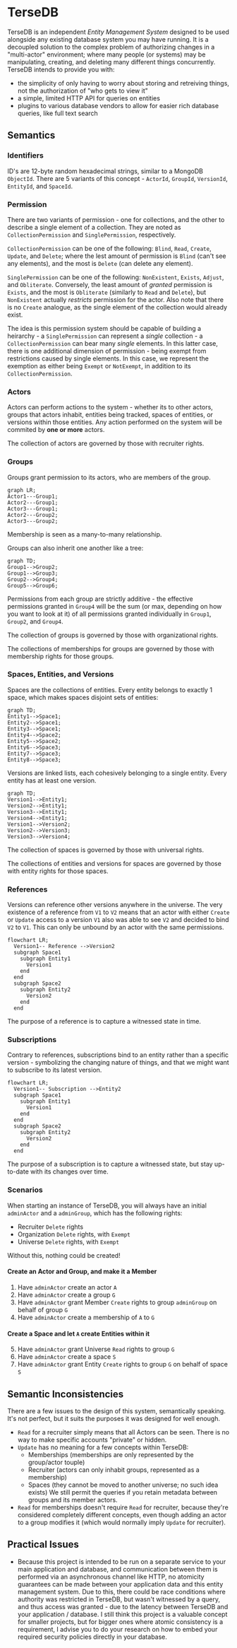TerseDB
=======

TerseDB is an independent _Entity Management System_ designed to be used alongside any existing
database system you may have running. It is a decoupled solution to the complex problem of
authorizing changes in a "multi-actor" environment; where many people (or systems) may be
manipulating, creating, and deleting many different things concurrently. TerseDB intends to provide
you with:

- the simplicity of only having to worry about storing and retreiving things, not the authorization
  of "who gets to view it"
- a simple, limited HTTP API for queries on entities
- plugins to various database vendors to allow for easier rich database queries, like full text
  search

## Semantics

### Identifiers

ID's are 12-byte random hexadecimal strings, similar to a MongoDB `ObjectId`. There are 5
variants of this concept - `ActorId`, `GroupId`, `VersionId`, `EntityId`, and `SpaceId`.

### Permission

There are two variants of permission - one for collections, and the other to describe a single
element of a collection. They are noted as `CollectionPermission` and `SinglePermission`,
respectively.

`CollectionPermission` can be one of the following: `Blind`, `Read`, `Create`,
`Update`, and `Delete`; where the lest amount of permission is `Blind` (can't see any elements),
and the most is `Delete` (can delete any element).

`SinglePermission` can be one of the following: `NonExistent`, `Exists`, `Adjust`, and `Obliterate`.
Conversely, the least amount of _granted_ permission is `Exists`, and the most is `Obliterate`
(similarly to `Read` and `Delete`), but `NonExistent` actually _restricts_ permission for the
actor. Also note that there is no `Create` analogue, as the single element of the collection
would already exist.

The idea is this permission system should be capable of building a heirarchy - a `SinglePermission`
can represent a _single_ collection - a `CollectionPermission` can bear many _single_ elements.
In this latter case, there is one additional dimension of permission - being exempt from
restrictions caused by single elements. In this case, we represent the exemption as either being
`Exempt` or `NotExempt`, in addition to its `CollectionPermission`.

### Actors

Actors can perform actions to the system - whether its to other actors, groups that actors
inhabit, entities being tracked, spaces of entities, or versions within those entities.
Any action performed on the system will be commited by __one or more__ actors.

The collection of actors are governed by those with recruiter rights.

### Groups

Groups grant permission to its actors, who are members of the group.

```mermaid
graph LR;
Actor1---Group1;
Actor2---Group1;
Actor3---Group1;
Actor2---Group2;
Actor3---Group2;
```

Membership is seen as a many-to-many relationship.

Groups can also inherit one another like a tree:

```mermaid
graph TD;
Group1-->Group2;
Group1-->Group3;
Group2-->Group4;
Group5-->Group6;
```

Permissions from each group are strictly additive - the effective permissions granted in
`Group4` will be the sum (or max, depending on how you want to look at it) of all permissions
granted individually in `Group1`, `Group2`, and `Group4`.

The collection of groups is governed by those with organizational rights.

The collections of memberships for groups are governed by those with membership rights for those
groups.

### Spaces, Entities, and Versions

Spaces are the collections of entities. Every entity belongs to exactly 1 space, which makes
spaces disjoint sets of entities:

```mermaid
graph TD;
Entity1-->Space1;
Entity2-->Space1;
Entity3-->Space1;
Entity4-->Space2;
Entity5-->Space2;
Entity6-->Space3;
Entity7-->Space3;
Entity8-->Space3;
```

Versions are linked lists, each cohesively belonging to a single entity. Every entity has at least
one version.

```mermaid
graph TD;
Version1-->Entity1;
Version2-->Entity1;
Version3-->Entity1;
Version4-->Entity1;
Version1-->Version2;
Version2-->Version3;
Version3-->Version4;
```

The collection of spaces is governed by those with universal rights.

The collections of entities and versions for spaces are governed by those with entity rights for
those spaces.

### References

Versions can reference other versions anywhere in the universe. The very existence of a reference
from `V1` to `V2` means that an actor with either `Create` or `Update` access to a version `V1`
also was able to see `V2` and decided to bind `V2` to `V1`. This can only be unbound by an
actor with the same permissions.

```mermaid
flowchart LR;
  Version1-- Reference -->Version2
  subgraph Space1
    subgraph Entity1
      Version1
    end
  end
  subgraph Space2
    subgraph Entity2
      Version2
    end
  end
```

The purpose of a reference is to capture a witnessed state in time.

### Subscriptions

Contrary to references, subscriptions bind to an entity rather than a specific version -
symbolizing the changing nature of things, and that we might want to subscribe to its latest
version.

```mermaid
flowchart LR;
  Version1-- Subscription -->Entity2
  subgraph Space1
    subgraph Entity1
      Version1
    end
  end
  subgraph Space2
    subgraph Entity2
      Version2
    end
  end
```

The purpose of a subscription is to capture a witnessed state, but stay up-to-date with
its changes over time.

### Scenarios

When starting an instance of TerseDB, you will always have an initial `adminActor` and a
`adminGroup`, which has the following rights:

- Recruiter `Delete` rights
- Organization `Delete` rights, with `Exempt`
- Universe `Delete` rights, with `Exempt`

Without this, nothing could be created!

#### Create an Actor and Group, and make it a Member

1. Have `adminActor` create an actor `A`
2. Have `adminActor` create a group `G`
3. Have `adminActor` grant Member `Create` rights to group `adminGroup` on behalf of group `G`
4. Have `adminActor` create a membership of `A` to `G`

#### Create a Space and let `A` create Entities within it

5. Have `adminActor` grant Universe `Read` rights to group `G`
6. Have `adminActor` create a space `S`
7. Have `adminActor` grant Entity `Create` rights to group `G` on behalf of space `S`

## Semantic Inconsistencies

There are a few issues to the design of this system, semantically speaking. It's not perfect,
but it suits the purposes it was designed for well enough.

- `Read` for a recruiter simply means that all Actors can be seen. There is no way to make
  specific accounts "private" or hidden.
- `Update` has no meaning for a few concepts within TerseDB:
  - Memberships (memberships are only represented by the group/actor touple)
  - Recruiter (actors can only inhabit groups, represented as a membership)
  - Spaces (they cannot be moved to another universe; no such idea exists)
  We still permit the queries if you retain metadata between groups and its member actors.
- `Read` for memberships doesn't require `Read` for recruiter, because they're considered
  completely different concepts, even though adding an actor to a group modifies it (which would
  normally imply `Update` for recruiter).

## Practical Issues

- Because this project is intended to be run on a separate service to your main application
  and database, and communication between them is performed via an asynchronous channel like
  HTTP, no atomicity guarantees can be made between your application data and this entity
  management system. Due to this, there could be race conditions where authority was restricted
  in TerseDB, but wasn't witnessed by a query, and thus access was granted - due to the latency
  between TerseDB and your application / database. I still think this project is a valuable concept
  for smaller projects, but for bigger ones where atomic consistency is a requirement, I advise
  you to do your research on how to embed your required security policies directly in your
  database.
